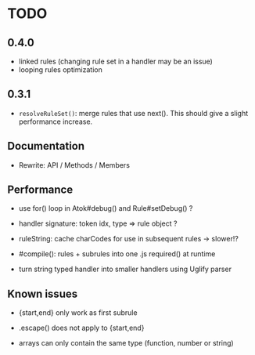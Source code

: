 # TODO

## 0.4.0

* linked rules (changing rule set in a handler may be an issue)
* looping rules optimization


## 0.3.1

* `resolveRuleSet()`: merge rules that use next(). This should give a slight performance increase.


## Documentation

* Rewrite: API / Methods / Members


## Performance

* use for() loop in Atok#debug() and Rule#setDebug() ?

* handler signature: token idx, type => rule object ?
* ruleString: cache charCodes for use in subsequent rules -> slower!?
* #compile(): rules + subrules into one .js required() at runtime
* turn string typed handler into smaller handlers using Uglify parser


## Known issues

* {start,end} only work as first subrule
* .escape() does not apply to {start,end}

* arrays can only contain the same type (function, number or string)
